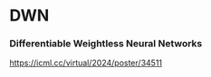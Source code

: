 # DWN
### **D**ifferentiable **W**eightless Neural **N**etworks
https://icml.cc/virtual/2024/poster/34511
